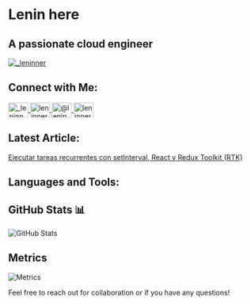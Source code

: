 # Lenin here 
## A passionate cloud engineer

<p align="left"> 
  <a href="https://twitter.com/_leninner" target="blank">
    <img src="https://img.shields.io/twitter/follow/_leninner?logo=twitter&style=for-the-badge" alt="_leninner" />
  </a>
</p>

## Connect with Me:

<p align="left">
  <a href="https://twitter.com/_leninner" target="blank">
    <img align="center" src="https://raw.githubusercontent.com/rahuldkjain/github-profile-readme-generator/master/src/images/icons/Social/twitter.svg" alt="_leninner" height="30" width="40" />
  </a>

  <a href="https://instagram.com/leninner" target="blank">
    <img align="center" src="https://raw.githubusercontent.com/rahuldkjain/github-profile-readme-generator/master/src/images/icons/Social/instagram.svg" alt="leninner" height="30" width="40" />
  </a>

  <a href="https://medium.com/@leninner" target="blank">
    <img align="center" src="https://raw.githubusercontent.com/rahuldkjain/github-profile-readme-generator/master/src/images/icons/Social/medium.svg" alt="@leninner" height="30" width="40" />
  </a>

  <a href="https://www.leetcode.com/leninner" target="blank">
    <img align="center" src="https://raw.githubusercontent.com/rahuldkjain/github-profile-readme-generator/master/src/images/icons/Social/leet-code.svg" alt="leninner" height="30" width="40" />
  </a>
</p>

## Latest Article:
[Ejecutar tareas recurrentes con setInterval, React y Redux Toolkit (RTK)](https://leninner.medium.com/ejecutar-tareas-recurrentes-con-setinterval-react-y-redux-toolkit-rtk-4ad8fd324e53?source=rss-c6974c3360d9------2)

## Languages and Tools:
<!-- Add your icons and links here -->

## GitHub Stats 📊
![GitHub Stats](https://github-readme-stats.vercel.app/api?username=leninner&count_private=true&show_icons=true&theme=radical)

## Metrics
![Metrics](https://metrics.lecoq.io/leninner?template=classic&habits=1&achievements=1&wakatime=1&habits.from=200&habits.days=14&habits.facts=true&habits.charts=false&habits.trim=false&achievements.threshold=S&achievements.secrets=true&achievements.display=compact&achievements.limit=0&wakatime.days=7&wakatime.sections=time%2C%20projects%2C%20projects-graphs%2C%20languages%2C%20languages-graphs%2C%20editors%2C%20os&wakatime.limit=5&wakatime.url=https%3A%2F%2Fwakatime.com&wakatime.user=current&config.timezone=America%2FGuayaquil)

Feel free to reach out for collaboration or if you have any questions!
